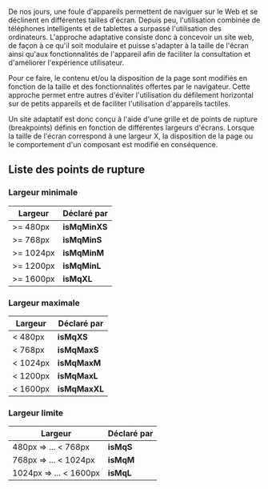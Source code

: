 De nos jours, une foule d'appareils permettent de naviguer sur le Web et se déclinent en différentes tailles d'écran. Depuis peu, l'utilisation combinée de téléphones intelligents et de tablettes a surpassé l'utilisation des ordinateurs. L'approche adaptative consiste donc à concevoir un site web, de façon à ce qu'il soit modulaire et puisse s'adapter à la taille de l'écran ainsi qu'aux fonctionnalités de l'appareil afin de faciliter la consultation et d'améliorer l'expérience utilisateur.

Pour ce faire, le contenu et/ou la disposition de la page sont modifiés en fonction de la taille et des fonctionnalités offertes par le navigateur. Cette approche permet entre autres d'éviter l'utilisation du défilement horizontal sur de petits appareils et de faciliter l'utilisation d'appareils tactiles.

Un site adaptatif est donc conçu à l'aide d'une grille et de points de rupture (breakpoints) définis en fonction de différentes largeurs d'écrans. Lorsque la taille de l'écran correspond à une largeur X, la disposition de la page ou le comportement d'un composant est modifié en conséquence.

## Liste des points de rupture
<div class="m-u--header m-u--margin-top">
    <h3>Largeur minimale</h3>
</div>
<table>
    <thead>
        <tr>
            <th>Largeur</th>
            <th>Déclaré par</th>
        </tr>
    </thead>
    <tbody>
        <tr>
            <td>>= 480px</td>
            <td><b>isMqMinXS</b></td>
        </tr>
        <tr>
            <td>>= 768px</td>
            <td><b>isMqMinS</b></td>
        </tr>
        <tr>
            <td>>= 1024px</td>
            <td><b>isMqMinM</b></td>
        </tr>
        <tr>
            <td>>= 1200px</td>
            <td><b>isMqMinL</b></td>
        </tr>
        <tr>
            <td>>= 1600px</td>
            <td><b>isMqXL</b></td>
        </tr>
    </tbody>
</table>
<div class="m-u--header">
    <h3>Largeur maximale</h3>
</div>
<table>
    <thead>
        <tr>
            <th>Largeur</th>
            <th>Déclaré par</th>
        </tr>
    </thead>
    <tbody>
        <tr>
            <td>< 480px</td>
            <td><b>isMqXS</b></td>
        </tr>
        <tr>
            <td>< 768px</td>
            <td><b>isMqMaxS</b></td>
        </tr>
        <tr>
            <td>< 1024px</td>
            <td><b>isMqMaxM</b></td>
        </tr>
        <tr>
            <td>< 1200px</td>
            <td><b>isMqMaxL</b></td>
        </tr>
        <tr>
            <td>< 1600px</td>
            <td><b>isMqMaxXL </b></td>
        </tr>
    </tbody>
</table>
<div class="m-u--header">
    <h3>Largeur limite</h3>
</div>
<table>
    <thead>
        <tr>
            <th>Largeur</th>
            <th>Déclaré par</th>
        </tr>
    </thead>
    <tbody>
        <tr>
            <td>480px =­> ... < 768px</td>
            <td><b>isMqS</b></td>
        </tr>
        <tr>
            <td>768px => ... < 1024px</td>
            <td><b>isMqM</b></td>
        </tr>
        <tr>
            <td>1024px => ... < 1600px</td>
            <td><b>isMqL</b></td>
        </tr>
    </tbody>
</table>